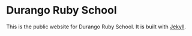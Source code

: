 # Durango Ruby School

This is the public website for Durango Ruby School. It is built with [Jekyll](http://jekyllrb.com/).
